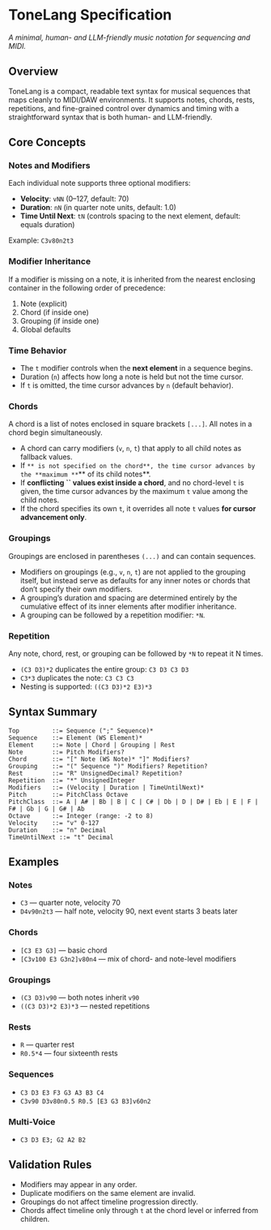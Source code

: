# ToneLang Specification

_A minimal, human- and LLM-friendly music notation for sequencing and MIDI._

## Overview

ToneLang is a compact, readable text syntax for musical sequences that maps cleanly to MIDI/DAW environments. It
supports notes, chords, rests, repetitions, and fine-grained control over dynamics and timing with a straightforward
syntax that is both human- and LLM-friendly.

## Core Concepts

### Notes and Modifiers

Each individual note supports three optional modifiers:

- **Velocity**: `vNN` (0–127, default: 70)
- **Duration**: `nN` (in quarter note units, default: 1.0)
- **Time Until Next**: `tN` (controls spacing to the next element, default: equals duration)

Example: `C3v80n2t3`

### Modifier Inheritance

If a modifier is missing on a note, it is inherited from the nearest enclosing container in the following order of
precedence:

1. Note (explicit)
2. Chord (if inside one)
3. Grouping (if inside one)
4. Global defaults

### Time Behavior

- The `t` modifier controls when the **next element** in a sequence begins.
- Duration (`n`) affects how long a note is held but not the time cursor.
- If `t` is omitted, the time cursor advances by `n` (default behavior).

### Chords

A chord is a list of notes enclosed in square brackets `[...]`. All notes in a chord begin simultaneously.

- A chord can carry modifiers (`v`, `n`, `t`) that apply to all child notes as fallback values.
- If `** is not specified on the chord**, the time cursor advances by the **maximum **`\*\* of its child notes\*\*.
- If **conflicting **\`\`** values exist inside a chord**, and no chord-level `t` is given, the time cursor advances by
  the maximum `t` value among the child notes.
- If the chord specifies its own `t`, it overrides all note `t` values **for cursor advancement only**.

### Groupings

Groupings are enclosed in parentheses `(...)` and can contain sequences.

- Modifiers on groupings (e.g., `v`, `n`, `t`) are not applied to the grouping itself, but instead serve as defaults for
  any inner notes or chords that don’t specify their own modifiers.
- A grouping’s duration and spacing are determined entirely by the cumulative effect of its inner elements after
  modifier inheritance.
- A grouping can be followed by a repetition modifier: `*N`.

### Repetition

Any note, chord, rest, or grouping can be followed by `*N` to repeat it N times.

- `(C3 D3)*2` duplicates the entire group: `C3 D3 C3 D3`
- `C3*3` duplicates the note: `C3 C3 C3`
- Nesting is supported: `((C3 D3)*2 E3)*3`

## Syntax Summary

```
Top         ::= Sequence (";" Sequence)*
Sequence    ::= Element (WS Element)*
Element     ::= Note | Chord | Grouping | Rest
Note        ::= Pitch Modifiers?
Chord       ::= "[" Note (WS Note)* "]" Modifiers?
Grouping    ::= "(" Sequence ")" Modifiers? Repetition?
Rest        ::= "R" UnsignedDecimal? Repetition?
Repetition  ::= "*" UnsignedInteger
Modifiers   ::= (Velocity | Duration | TimeUntilNext)*
Pitch       ::= PitchClass Octave
PitchClass  ::= A | A# | Bb | B | C | C# | Db | D | D# | Eb | E | F | F# | Gb | G | G# | Ab
Octave      ::= Integer (range: -2 to 8)
Velocity    ::= "v" 0-127
Duration    ::= "n" Decimal
TimeUntilNext ::= "t" Decimal
```

## Examples

### Notes

- `C3` — quarter note, velocity 70
- `D4v90n2t3` — half note, velocity 90, next event starts 3 beats later

### Chords

- `[C3 E3 G3]` — basic chord
- `[C3v100 E3 G3n2]v80n4` — mix of chord- and note-level modifiers

### Groupings

- `(C3 D3)v90` — both notes inherit `v90`
- `((C3 D3)*2 E3)*3` — nested repetitions

### Rests

- `R` — quarter rest
- `R0.5*4` — four sixteenth rests

### Sequences

- `C3 D3 E3 F3 G3 A3 B3 C4`
- `C3v90 D3v80n0.5 R0.5 [E3 G3 B3]v60n2`

### Multi-Voice

- `C3 D3 E3; G2 A2 B2`

## Validation Rules

- Modifiers may appear in any order.
- Duplicate modifiers on the same element are invalid.
- Groupings do not affect timeline progression directly.
- Chords affect timeline only through `t` at the chord level or inferred from children.
